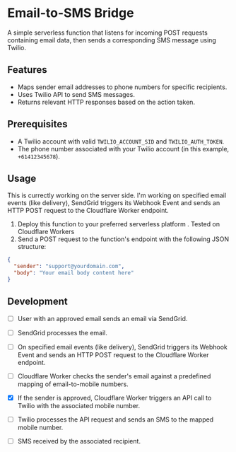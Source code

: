 # Email-to-SMS Bridge

A simple serverless function that listens for incoming POST requests containing email data, then sends a corresponding SMS message using Twilio.

## Features

- Maps sender email addresses to phone numbers for specific recipients.
- Uses Twilio API to send SMS messages.
- Returns relevant HTTP responses based on the action taken.

## Prerequisites

- A Twilio account with valid `TWILIO_ACCOUNT_SID` and `TWILIO_AUTH_TOKEN`.
- The phone number associated with your Twilio account (in this example, `+61412345678`).

## Usage

This is currectly working on the server side. I'm working on specified email events (like delivery), SendGrid triggers its Webhook Event and sends an HTTP POST request to the Cloudflare Worker endpoint.

1. Deploy this function to your preferred serverless platform . Tested on Cloudflare Workers 
2. Send a POST request to the function's endpoint with the following JSON structure:

```json
{
  "sender": "support@yourdomain.com",
  "body": "Your email body content here"
}
```
## Development

- [ ] User with an approved email sends an email via SendGrid.
- [ ] SendGrid processes the email.
- [ ] On specified email events (like delivery), SendGrid triggers its Webhook Event and sends an HTTP POST request to the Cloudflare Worker endpoint.
- [ ] Cloudflare Worker checks the sender's email against a predefined mapping of email-to-mobile numbers.
- [x] If the sender is approved, Cloudflare Worker triggers an API call to Twilio with the associated mobile number.
- [ ] Twilio processes the API request and sends an SMS to the mapped mobile number.
- [ ] SMS received by the associated recipient.

